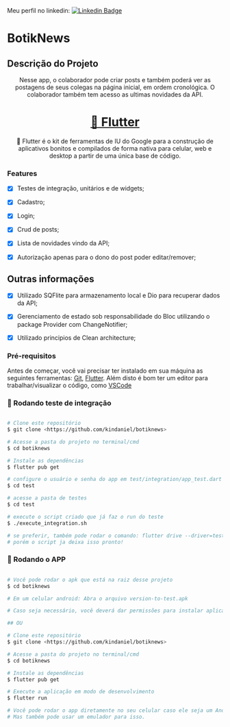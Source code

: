 
Meu perfil no linkedin: 
[![Linkedin Badge](https://img.shields.io/badge/-LinkedIn-blue?style=flat-square&logo=Linkedin&logoColor=white&link=https://www.linkedin.com/in/daniel-kin-ivatiuk/)](https://www.linkedin.com/in/daniel-kin-ivatiuk/)

# BotikNews

## Descrição do Projeto
<p align="center">Nesse app, o colaborador pode criar posts e também poderá ver as postagens de seus colegas na página
inicial, em ordem cronológica. O colaborador também tem acesso as ultimas novidades da API.</p>


<h1 align="center">
    <a href="https://flutter.dev/">🔗 Flutter</a>
</h1>
<p align="center">🚀 
Flutter é o kit de ferramentas de IU do Google para a construção de aplicativos bonitos e compilados de forma nativa para celular, web e desktop a partir de uma única base de código.</p>


### Features

- [x] Testes de integração, unitários e de widgets;
- [x] Cadastro;
- [x] Login;
- [x] Crud de posts;
- [x] Lista de novidades vindo da API;
- [x] Autorização apenas para o dono do post poder editar/remover;


## Outras informações
<p align="center">

- [x] Utilizado SQFlite para armazenamento local e Dio para recuperar dados da API;
- [x] Gerenciamento de estado sob responsabilidade do Bloc utilizando o package Provider com ChangeNotifier;
- [x] Utilizado principios de Clean architecture;


### Pré-requisitos

Antes de começar, você vai precisar ter instalado em sua máquina as seguintes ferramentas:
[Git](https://git-scm.com), [Flutter](https://flutter.dev). 
Além disto é bom ter um editor para trabalhar/visualizar o código, como [VSCode](https://code.visualstudio.com/)

### 🎲 Rodando teste de integração

```bash 

# Clone este repositório
$ git clone <https://github.com/kindaniel/botiknews>

# Acesse a pasta do projeto no terminal/cmd
$ cd botiknews

# Instale as dependências
$ flutter pub get

# configure o usuário e senha do app em test/integration/app_test.dart
$ cd test

# acesse a pasta de testes
$ cd test

# execute o script criado que já faz o run do teste
$ ./execute_integration.sh

# se preferir, também pode rodar o comando: flutter drive --driver=test/test_driver/integration_test_driver.dart --target=test/integration/app_test.dart
# porém o script ja deixa isso pronto!

```
### 🎲 Rodando o APP

```bash

# Você pode rodar o apk que está na raiz desse projeto
$ cd botiknews

# Em um celular android: Abra o arquivo version-to-test.apk

# Caso seja necessário, você deverá dar permissões para instalar aplicativos de fontes desconhecidas. 

## OU

# Clone este repositório
$ git clone <https://github.com/kindaniel/botiknews>

# Acesse a pasta do projeto no terminal/cmd
$ cd botiknews

# Instale as dependências
$ flutter pub get

# Execute a aplicação em modo de desenvolvimento
$ flutter run

# Você pode rodar o app diretamente no seu celular caso ele seja um Android. 
# Mas também pode usar um emulador para isso.

```
